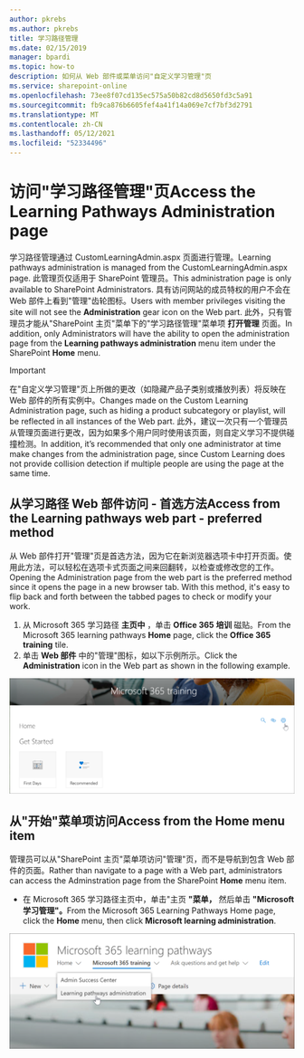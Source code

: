 ```yaml
---
author: pkrebs
ms.author: pkrebs
title: 学习路径管理
ms.date: 02/15/2019
manager: bpardi
ms.topic: how-to
description: 如何从 Web 部件或菜单访问"自定义学习管理"页
ms.service: sharepoint-online
ms.openlocfilehash: 73ee8f07cd135ec575a50b82cd8d5650fd3c5a91
ms.sourcegitcommit: fb9ca876b6605fef4a41f14a069e7cf7bf3d2791
ms.translationtype: MT
ms.contentlocale: zh-CN
ms.lasthandoff: 05/12/2021
ms.locfileid: "52334496"
---
```

# <a name="access-the-learning-pathways-administration-page"></a><span data-ttu-id="bc9ce-103">访问"学习路径管理"页</span><span class="sxs-lookup"><span data-stu-id="bc9ce-103">Access the Learning Pathways Administration page</span></span>

<span data-ttu-id="bc9ce-104">学习路径管理通过 CustomLearningAdmin.aspx 页面进行管理。</span><span class="sxs-lookup"><span data-stu-id="bc9ce-104">Learning pathways administration is managed from the CustomLearningAdmin.aspx page.</span></span> <span data-ttu-id="bc9ce-105">此管理页仅适用于 SharePoint 管理员。</span><span class="sxs-lookup"><span data-stu-id="bc9ce-105">This administration page is only available to SharePoint Administrators.</span></span> <span data-ttu-id="bc9ce-106">具有访问网站的成员特权的用户不会在 Web 部件上看到"管理"齿轮图标。</span><span class="sxs-lookup"><span data-stu-id="bc9ce-106">Users with member privileges visiting the site will not see the **Administration** gear icon on the Web part.</span></span> <span data-ttu-id="bc9ce-107">此外，只有管理员才能从"SharePoint 主页"菜单下的"学习路径管理"菜单项 **打开管理** 页面。</span><span class="sxs-lookup"><span data-stu-id="bc9ce-107">In addition, only Administrators will have the ability to open the administration page from the **Learning pathways administration** menu item under the SharePoint **Home** menu.</span></span> 

> [!IMPORTANT]
> <span data-ttu-id="bc9ce-108">在"自定义学习管理"页上所做的更改（如隐藏产品子类别或播放列表）将反映在 Web 部件的所有实例中。</span><span class="sxs-lookup"><span data-stu-id="bc9ce-108">Changes made on the Custom Learning Administration page, such as hiding a product subcategory or playlist, will be reflected in all instances of the Web part.</span></span> <span data-ttu-id="bc9ce-109">此外，建议一次只有一个管理员从管理页面进行更改，因为如果多个用户同时使用该页面，则自定义学习不提供碰撞检测。</span><span class="sxs-lookup"><span data-stu-id="bc9ce-109">In addition, it’s recommended that only one administrator at time make changes from the administration page, since Custom Learning does not provide collision detection if multiple people are using the page at the same time.</span></span>  

## <a name="access-from-the-learning-pathways-web-part---preferred-method"></a><span data-ttu-id="bc9ce-110">从学习路径 Web 部件访问 - 首选方法</span><span class="sxs-lookup"><span data-stu-id="bc9ce-110">Access from the Learning pathways web part - preferred method</span></span>
<span data-ttu-id="bc9ce-111">从 Web 部件打开"管理"页是首选方法，因为它在新浏览器选项卡中打开页面。使用此方法，可以轻松在选项卡式页面之间来回翻转，以检查或修改您的工作。</span><span class="sxs-lookup"><span data-stu-id="bc9ce-111">Opening the Administration page from the web part is the preferred method since it opens the page in a new browser tab. With this method, it's easy to flip back and forth between the tabbed pages to check or modify your work.</span></span>  

1. <span data-ttu-id="bc9ce-112">从 Microsoft 365 学习路径 **主页中** ，单击 **Office 365 培训** 磁贴。</span><span class="sxs-lookup"><span data-stu-id="bc9ce-112">From the Microsoft 365 learning pathways **Home** page, click the **Office 365 training** tile.</span></span>
2. <span data-ttu-id="bc9ce-113">单击 **Web 部件** 中的"管理"图标，如以下示例所示。</span><span class="sxs-lookup"><span data-stu-id="bc9ce-113">Click the **Administration** icon in the Web part as shown in the following example.</span></span>

![手形指针图标指向 Microsoft 365 培训窗口中的管理图标。](media/cg-adminaccbtn.png)

## <a name="access-from-the-home-menu-item"></a><span data-ttu-id="bc9ce-115">从"开始"菜单项访问</span><span class="sxs-lookup"><span data-stu-id="bc9ce-115">Access from the Home menu item</span></span>
<span data-ttu-id="bc9ce-116">管理员可以从"SharePoint 主页"菜单项访问"管理"页，而不是导航到包含 Web 部件的页面。</span><span class="sxs-lookup"><span data-stu-id="bc9ce-116">Rather than navigate to a page with a Web part, administrators can access the Adminstration page from the SharePoint **Home** menu item.</span></span> 

- <span data-ttu-id="bc9ce-117">在 Microsoft 365 学习路径主页中，单击"主页 **"菜单，** 然后单击 **"Microsoft 学习管理"。**</span><span class="sxs-lookup"><span data-stu-id="bc9ce-117">From the Microsoft 365 Learning Pathways Home page, click the **Home** menu, then click **Microsoft learning administration**.</span></span>

![管理选项中的手形指针图标点。](media/cg-adminaccmenu.png)